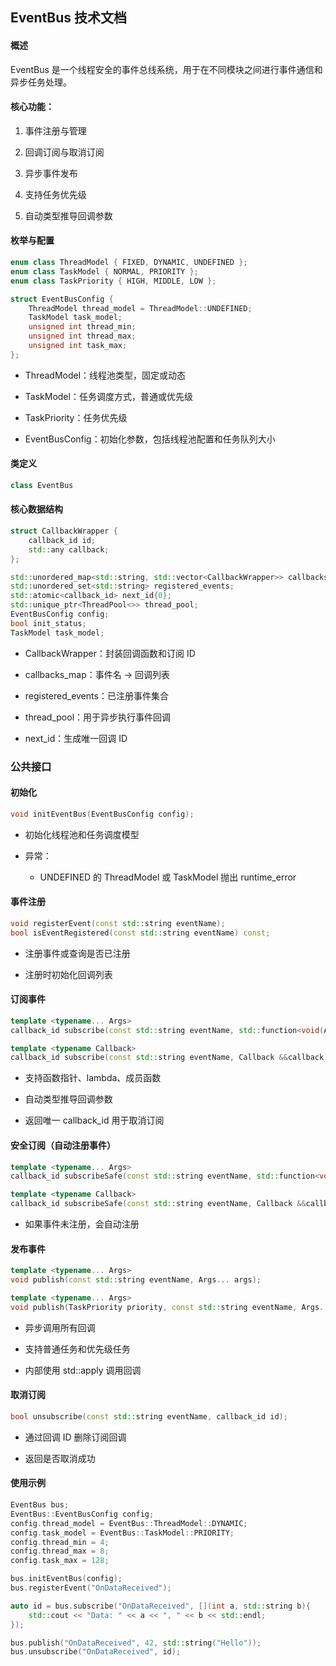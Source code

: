 ## EventBus 技术文档
#### 概述

EventBus 是一个线程安全的事件总线系统，用于在不同模块之间进行事件通信和异步任务处理。

#### 核心功能：

1. 事件注册与管理

2. 回调订阅与取消订阅

3. 异步事件发布

4. 支持任务优先级

5. 自动类型推导回调参数

#### 枚举与配置
```c++
enum class ThreadModel { FIXED, DYNAMIC, UNDEFINED };
enum class TaskModel { NORMAL, PRIORITY };
enum class TaskPriority { HIGH, MIDDLE, LOW };

struct EventBusConfig {
    ThreadModel thread_model = ThreadModel::UNDEFINED;
    TaskModel task_model;
    unsigned int thread_min;
    unsigned int thread_max;
    unsigned int task_max;
};
```

- ThreadModel：线程池类型，固定或动态

- TaskModel：任务调度方式，普通或优先级

- TaskPriority：任务优先级

- EventBusConfig：初始化参数，包括线程池配置和任务队列大小

#### 类定义
```c++
class EventBus
```

#### 核心数据结构
```c++
struct CallbackWrapper {
    callback_id id;
    std::any callback;
};

std::unordered_map<std::string, std::vector<CallbackWrapper>> callbacks_map;
std::unordered_set<std::string> registered_events;
std::atomic<callback_id> next_id{0};
std::unique_ptr<ThreadPool<>> thread_pool;
EventBusConfig config;
bool init_status;
TaskModel task_model;
```

- CallbackWrapper：封装回调函数和订阅 ID

- callbacks_map：事件名 → 回调列表

- registered_events：已注册事件集合

- thread_pool：用于异步执行事件回调

- next_id：生成唯一回调 ID

### 公共接口
#### 初始化
```c++
void initEventBus(EventBusConfig config);
```

- 初始化线程池和任务调度模型

- 异常：
    - UNDEFINED 的 ThreadModel 或 TaskModel 抛出 runtime_error

#### 事件注册
```c++
void registerEvent(const std::string eventName);
bool isEventRegistered(const std::string eventName) const;
```
- 注册事件或查询是否已注册

- 注册时初始化回调列表

#### 订阅事件
```c++
template <typename... Args>
callback_id subscribe(const std::string eventName, std::function<void(Args...)> callback);

template <typename Callback>
callback_id subscribe(const std::string eventName, Callback &&callback);
```

- 支持函数指针、lambda、成员函数

- 自动类型推导回调参数

- 返回唯一 callback_id 用于取消订阅

#### 安全订阅（自动注册事件）
```c++
template <typename... Args>
callback_id subscribeSafe(const std::string eventName, std::function<void(Args...)> callback);

template <typename Callback>
callback_id subscribeSafe(const std::string eventName, Callback &&callback);
```

- 如果事件未注册，会自动注册

#### 发布事件
```c++
template <typename... Args>
void publish(const std::string eventName, Args... args);

template <typename... Args>
void publish(TaskPriority priority, const std::string eventName, Args... args);
```

- 异步调用所有回调

- 支持普通任务和优先级任务

- 内部使用 std::apply 调用回调

#### 取消订阅
```c++
bool unsubscribe(const std::string eventName, callback_id id);
```

- 通过回调 ID 删除订阅回调

- 返回是否取消成功

#### 使用示例
```c++
EventBus bus;
EventBus::EventBusConfig config;
config.thread_model = EventBus::ThreadModel::DYNAMIC;
config.task_model = EventBus::TaskModel::PRIORITY;
config.thread_min = 4;
config.thread_max = 8;
config.task_max = 128;

bus.initEventBus(config);
bus.registerEvent("OnDataReceived");

auto id = bus.subscribe("OnDataReceived", [](int a, std::string b){
    std::cout << "Data: " << a << ", " << b << std::endl;
});

bus.publish("OnDataReceived", 42, std::string("Hello"));
bus.unsubscribe("OnDataReceived", id);
```